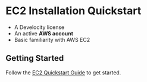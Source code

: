 # EC2 Installation Quickstart

* A Develocity license
* An active **AWS account**
* Basic familiarity with AWS EC2

## Getting Started

Follow the [EC2 Quickstart Guide](https://docs.gradle.com/develocity/aws-ec2-quickstart-guide/) to get started.
